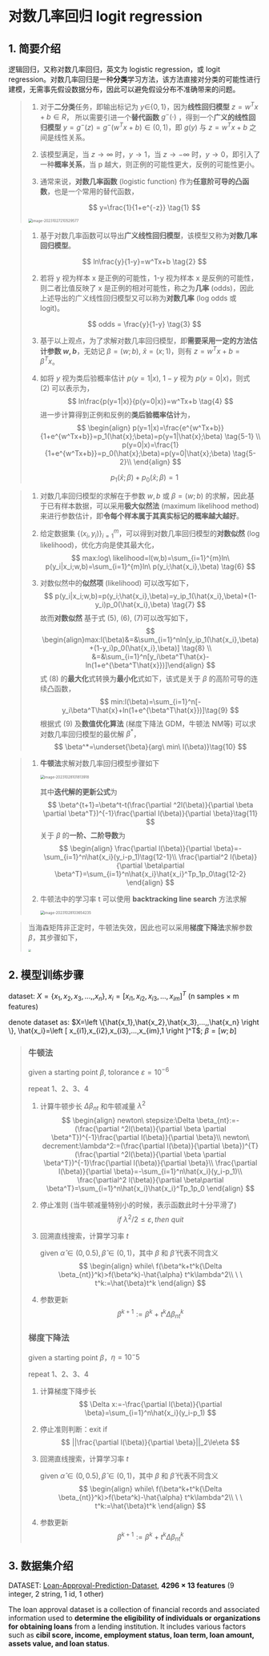 # 对数几率回归 logit regression

## 1. 简要介绍

逻辑回归，又称对数几率回归，英文为 logistic regression，或 logit regression。对数几率回归是一种**分类**学习方法，该方法直接对分类的可能性进行建模，无需事先假设数据分布，因此可以避免假设分布不准确带来的问题。

> 1. 对于**二分类**任务，即输出标记为 $y\in${$0,1$}，因为**线性回归模型** $z = w^Tx+b\in R$， 所以需要引进一个**替代函数** $g^-(·)$ ，得到一个**广义的线性回归模型** $y=g^-(z)=g^-(w^Tx+b)\in(0,1)$，即 $g(y)$ 与 $z = w^Tx+b$ 之间是线性关系。
>
> 2. 该模型满足，当 $z\rightarrow \infty$ 时，$y\rightarrow 1$，当 $z\rightarrow -\infty$ 时，$y\rightarrow 0$，即引入了一种**概率关系**，当 p 越大，则正例的可能性更大，反例的可能性更小。
>
> 3. 通常来说，**对数几率函数** (logistic function) 作为**任意阶可导的凸函数**，也是一个常用的替代函数，
>
> $$
> y=\frac{1}{1+e^{-z}} \tag{1}
> $$
>
> <img src="https://raw.githubusercontent.com/Nasir1423/blog-img/main/image-20231027210529577.png" alt="image-20231027210529577" style="zoom: 50%;" />
>
> 

> 1. 基于对数几率函数可以导出**广义线性回归模型**，该模型又称为**对数几率回归模型**。
>
> $$
> ln\frac{y}{1-y}=w^Tx+b \tag{2}
> $$
>
> 2. 若将 y 视为样本 x 是正例的可能性，1-y 视为样本 x 是反例的可能性，则二者比值反映了 x 是正例的相对可能性，称之为**几率** (odds)，因此上述导出的广义线性回归模型又可以称为**对数几率** (log odds 或 logit)。
>
> $$
> odds = \frac{y}{1-y} \tag{3}
> $$
>
> 3. 基于以上观点，为了求解对数几率回归模型，即**需要采用一定的方法估计参数 $w, b$**，无妨记 $\beta=(w;b)$, $\hat{x}=(x;1)$，则有 $z = w^Tx+b=\beta^Tx$。
>
> 4. 如将 $y$ 视为类后验概率估计 $p(y=1|x)$, $1-y$ 视为 $p(y=0|x)$，则式 (2) 可以表示为，
>    $$
>    ln\frac{p(y=1|x)}{p(y=0|x)}=w^Tx+b \tag{4}
>    $$
>    进一步计算得到正例和反例的**类后验概率估计**为，
>    $$
>    \begin{align}
>    p(y=1|x)=\frac{e^{w^Tx+b}}{1+e^{w^Tx+b}}=p_1(\hat{x};\beta)=p(y=1|\hat{x};\beta) \tag{5-1} \\
>    p(y=0|x)=\frac{1}{1+e^{w^Tx+b}}=p_0(\hat{x};\beta)=p(y=0|\hat{x};\beta) \tag{5-2}\\
>    \end{align}
>    $$
>
> $$
> p_1(\hat{x};\beta)+p_0(\hat{x};\beta)=1
> $$

> 1. 对数几率回归模型的求解在于参数 $w,b$ 或 $\beta=(w;b)$ 的求解，因此基于已有样本数据，可以采用**极大似然法** (maximum likelihood method) 来进行参数估计，即**令每个样本属于其真实标记的概率越大越好**。
>
> 2. 给定数据集 $\left \{ \left ( x_i,y_i \right ) \right \}^m_{i=1}$，可以得到对数几率回归模型的**对数似然** (log likelihood)，优化方向是使其最大化，
>    $$
>    max:log\ likelihood=l(w,b)=\sum_{i=1}^{m}ln\ p(y_i|x_i;w,b)=\sum_{i=1}^{m}ln\ p(y_i;\hat{x_i},\beta) \tag{6}
>    $$
>
>
> 3. 对数似然中的**似然项** (likelihood) 可以改写如下，
>    $$
>    p(y_i|x_i;w,b)=p(y_i;\hat{x_i},\beta)=y_ip_1(\hat{x_i},\beta)+(1-y_i)p_0(\hat{x_i},\beta) \tag{7}
>    $$
>    故而**对数似然** 基于式 (5), (6), (7)可以改写如下，
>    $$
>    \begin{align}max:l(\beta)&=&\sum_{i=1}^nln[y_ip_1(\hat{x_i},\beta)+(1-y_i)p_0(\hat{x_i},\beta)] \tag{8} \\
>    &=&\sum_{i=1}^n[y_i\beta^T\hat{x}-ln(1+e^{\beta^T\hat{x}})]\end{align}
>    $$
>    式 (8) 的**最大化**式转换为**最小化**式如下，该式是关于 $\beta$ 的高阶可导的连续凸函数，
>    $$
>    min:l(\beta)=\sum_{i=1}^n[-y_i\beta^T\hat{x}+ln(1+e^{\beta^T\hat{x}})]\tag{9}
>    $$
>    根据式 (9) 及**数值优化算法** (梯度下降法 GDM，牛顿法 NM等) 可以求对数几率回归模型的最优解 $\beta^*$，
>    $$
>    \beta^*=\underset{\beta}{arg\ min\ l(\beta)}\tag{10}
>    $$

> 1. **牛顿法**求解对数几率回归模型步骤如下
>
>    <img src="https://raw.githubusercontent.com/Nasir1423/blog-img/main/image-20231028101813918.png" alt="image-20231028101813918" style="zoom: 50%;" />
>
>    其中**迭代解的更新公式**为
>    $$
>    \beta^{t+1}=\beta^t-t(\frac{\partial ^2l(\beta)}{\partial \beta \partial \beta^T})^{-1}\frac{\partial l(\beta)}{\partial \beta}\tag{11}
>    $$
>    关于 $\beta$ 的**一阶、二阶导数**为
>    $$
>    \begin{align}
>    \frac{\partial l(\beta)}{\partial \beta}=-\sum_{i=1}^n\hat{x_i}(y_i-p_1)\tag{12-1}\\
>    \frac{\partial^2 l(\beta)}{\partial \beta\partial \beta^T}=\sum_{i=1}^n\hat{x_i}\hat{x_i}^Tp_1p_0\tag{12-2}
>    \end{align}
>    $$
>
> 2. 牛顿法中的学习率 t 可以使用 **backtracking line search** 方法求解
>
>    <img src="https://raw.githubusercontent.com/Nasir1423/blog-img/main/image-20231028103654235.png" alt="image-20231028103654235" style="zoom:50%;" />

> 当海森矩阵非正定时，牛顿法失效，因此也可以采用**梯度下降法**求解参数  $\beta$，其步骤如下，
>
> <img src="https://raw.githubusercontent.com/Nasir1423/blog-img/main/20231107183519.png" style="zoom: 33%;" />

## 2. 模型训练步骤

dataset: $X=\left \{x_1,x_2,x_3,...,,x_n  \right \}, x_i=\left [ x_{i1},x_{i2},x_{i3},...,x_{im} \right ]^T$ (n samples × m features)

denote dataset as: $X=\left \{\hat{x_1},\hat{x_2},\hat{x_3},...,,\hat{x_n}  \right \}, \hat{x_i}=\left [ x_{i1},x_{i2},x_{i3},...,x_{im},1 \right ]^T$; $\beta=[w;b]$

> ### 牛顿法
>
> given a starting point $\beta$, tolorance $\varepsilon=10^{-6}$
>
> repeat 1、2、3、4
>
> 1. 计算牛顿步长 $\Delta \beta_{nt}$ 和牛顿减量 $\lambda^2$
>    $$
>    \begin{align}
>    newton\ stepsize:\Delta \beta_{nt}:=-(\frac{\partial ^2l(\beta)}{\partial \beta \partial \beta^T})^{-1}\frac{\partial l(\beta)}{\partial \beta}\\
>    newton\ decrement:\lambda^2:=(\frac{\partial l(\beta)}{\partial \beta})^{T}(\frac{\partial ^2l(\beta)}{\partial \beta \partial \beta^T})^{-1}\frac{\partial l(\beta)}{\partial \beta}\\
>    \frac{\partial l(\beta)}{\partial \beta}=-\sum_{i=1}^n\hat{x_i}(y_i-p_1)\\
>    \frac{\partial^2 l(\beta)}{\partial \beta\partial \beta^T}=\sum_{i=1}^n\hat{x_i}\hat{x_i}^Tp_1p_0
>    \end{align}
>    $$
>    
> 2. 停止准则 (当牛顿减量特别小的时候，表示函数此时十分平滑了)
>    $$
>    if\ \lambda^2/2\leq \varepsilon, then\ quit
>    $$
>
> 3. 回溯直线搜索，计算学习率 $t$
>
>    given $\hat{\alpha}\in(0,0.5), \hat{\beta}\in(0,1)$，其中 $\beta$ 和 $\hat{\beta}$ 代表不同含义
>    $$
>    \begin{align}
>    while\ f(\beta^k+t^k{\Delta \beta_{nt}}^k)>f(\beta^k)-\hat{\alpha} t^k\lambda^2\\
>    \ \ t^k:=\hat{\beta}t^k
>    \end{align}
>    $$
>
>
> 4. 参数更新
>    $$
>    \beta^{k+1}:=\beta^{k}+t^k{\Delta \beta_{nt}}^k
>    $$
>
> ### 梯度下降法
>
> given a starting point $\beta$，$\eta=10^-5$
>
> repeat 1、2、3、4
>
> 1. 计算梯度下降步长
>    $$
>    \Delta x:=-\frac{\partial l(\beta)}{\partial \beta}=\sum_{i=1}^n\hat{x_i}(y_i-p_1)
>    $$
>
> 2. 停止准则判断：exit if 
>    $$
>    ||\frac{\partial l(\beta)}{\partial \beta}||_2\le\eta
>    $$
>
>
> 3. 回溯直线搜索，计算学习率 $t$
>
>    given $\hat{\alpha}\in(0,0.5), \hat{\beta}\in(0,1)$，其中 $\beta$ 和 $\hat{\beta}$ 代表不同含义
>    $$
>    \begin{align}
>    while\ f(\beta^k+t^k{\Delta \beta_{nt}}^k)>f(\beta^k)-\hat{\alpha} t^k\lambda^2\\
>    \ \ t^k:=\hat{\beta}t^k
>    \end{align}
>    $$
>
> 4. 参数更新
>    $$
>    \beta^{k+1}:=\beta^{k}+t^k{\Delta \beta_{nt}}^k
>    $$

## 3. 数据集介绍

DATASET: [Loan-Approval-Prediction-Dataset](https://www.kaggle.com/datasets/architsharma01/loan-approval-prediction-dataset/data), **4296 × 13 features** (9 integer, 2 string, 1 id, 1 other)

The loan approval dataset is a collection of financial records and associated information used to **determine the eligibility of individuals or organizations for obtaining loans** from a lending institution. It includes various factors such as **cibil score, income, employment status, loan term, loan amount, assets value, and loan status**. 

